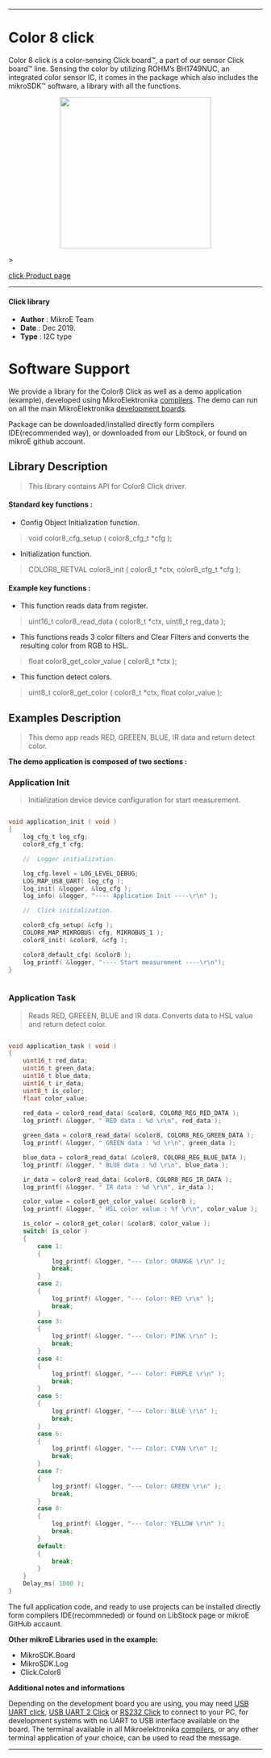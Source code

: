 
---
# Color 8 click

Color 8 click is a color-sensing Click board™, a part of our sensor Click board™ line. Sensing the color by utilizing ROHM’s BH1749NUC, an integrated color sensor IC, it comes in the package which also includes the mikroSDK™ software, a library with all the functions.

<p align="center">
  <img src="https://download.mikroe.com/images/click_for_ide/color8_click.png" height=300px>
</p>>

[click Product page](https://www.mikroe.com/color-8-click)

---


#### Click library 

- **Author**        : MikroE Team
- **Date**          : Dec 2019.
- **Type**          : I2C type


# Software Support

We provide a library for the Color8 Click 
as well as a demo application (example), developed using MikroElektronika 
[compilers](https://shop.mikroe.com/compilers). 
The demo can run on all the main MikroElektronika [development boards](https://shop.mikroe.com/development-boards).

Package can be downloaded/installed directly form compilers IDE(recommended way), or downloaded from our LibStock, or found on mikroE github account. 

## Library Description

> This library contains API for Color8 Click driver.

#### Standard key functions :

- Config Object Initialization function.
> void color8_cfg_setup ( color8_cfg_t *cfg ); 
 
- Initialization function.
> COLOR8_RETVAL color8_init ( color8_t *ctx, color8_cfg_t *cfg );


#### Example key functions :

- This function reads data from register.
> uint16_t color8_read_data ( color8_t *ctx, uint8_t reg_data );
 
- This functions reads 3 color filters and Clear Filters and converts the resulting color from RGB to HSL.
> float color8_get_color_value ( color8_t *ctx );

- This function detect colors.
> uint8_t color8_get_color ( color8_t *ctx, float color_value );

## Examples Description

> This demo app reads RED, GREEEN, BLUE, IR data and return detect color.

**The demo application is composed of two sections :**

### Application Init 

> Initialization device device configuration for start measurement.

```c

void application_init ( void )
{
    log_cfg_t log_cfg;
    color8_cfg_t cfg;

    //  Logger initialization.

    log_cfg.level = LOG_LEVEL_DEBUG;
    LOG_MAP_USB_UART( log_cfg );
    log_init( &logger, &log_cfg );
    log_info( &logger, "---- Application Init ----\r\n" );

    //  Click initialization.

    color8_cfg_setup( &cfg );
    COLOR8_MAP_MIKROBUS( cfg, MIKROBUS_1 );
    color8_init( &color8, &cfg );

    color8_default_cfg( &color8 );
    log_printf( &logger, "---- Start measurement ----\r\n");
}
  
```

### Application Task

> Reads RED, GREEEN, BLUE and IR data. 
> Converts data to HSL value and return detect color.

```c

void application_task ( void )
{
    uint16_t red_data;
    uint16_t green_data;
    uint16_t blue_data;
    uint16_t ir_data;
    uint8_t is_color;
    float color_value;
    
    red_data = color8_read_data( &color8, COLOR8_REG_RED_DATA );
    log_printf( &logger, " RED data : %d \r\n", red_data );

    green_data = color8_read_data( &color8, COLOR8_REG_GREEN_DATA );
    log_printf( &logger, " GREEN data : %d \r\n", green_data );

    blue_data = color8_read_data( &color8, COLOR8_REG_BLUE_DATA );
    log_printf( &logger, " BLUE data : %d \r\n", blue_data );

    ir_data = color8_read_data( &color8, COLOR8_REG_IR_DATA );
    log_printf( &logger, " IR data : %d \r\n", ir_data );

    color_value = color8_get_color_value( &color8 );
    log_printf( &logger, " HSL color value : %f \r\n", color_value );

    is_color = color8_get_color( &color8, color_value );
    switch( is_color )
    {
        case 1:
        {
            log_printf( &logger, "--- Color: ORANGE \r\n" );
            break;
        }
        case 2:
        {
            log_printf( &logger, "--- Color: RED \r\n" );
            break;
        }
        case 3:
        {
            log_printf( &logger, "--- Color: PINK \r\n" );
            break;
        }
        case 4:
        {
            log_printf( &logger, "--- Color: PURPLE \r\n" );
            break;
        }
        case 5:
        {
            log_printf( &logger, "--- Color: BLUE \r\n" );
            break;
        }
        case 6:
        {
            log_printf( &logger, "--- Color: CYAN \r\n" );
            break;
        }
        case 7:
        {
            log_printf( &logger, "--- Color: GREEN \r\n" );
            break;
        }
        case 8:
        {
            log_printf( &logger, "--- Color: YELLOW \r\n" );
            break;
        }
        default:
        {
            break;
        }
    }
    Delay_ms( 1000 );
} 

```

The full application code, and ready to use projects can be  installed directly form compilers IDE(recommneded) or found on LibStock page or mikroE GitHub accaunt.

**Other mikroE Libraries used in the example:** 

- MikroSDK.Board
- MikroSDK.Log
- Click.Color8

**Additional notes and informations**

Depending on the development board you are using, you may need 
[USB UART click](https://shop.mikroe.com/usb-uart-click), 
[USB UART 2 Click](https://shop.mikroe.com/usb-uart-2-click) or 
[RS232 Click](https://shop.mikroe.com/rs232-click) to connect to your PC, for 
development systems with no UART to USB interface available on the board. The 
terminal available in all Mikroelektronika 
[compilers](https://shop.mikroe.com/compilers), or any other terminal application 
of your choice, can be used to read the message.



---
